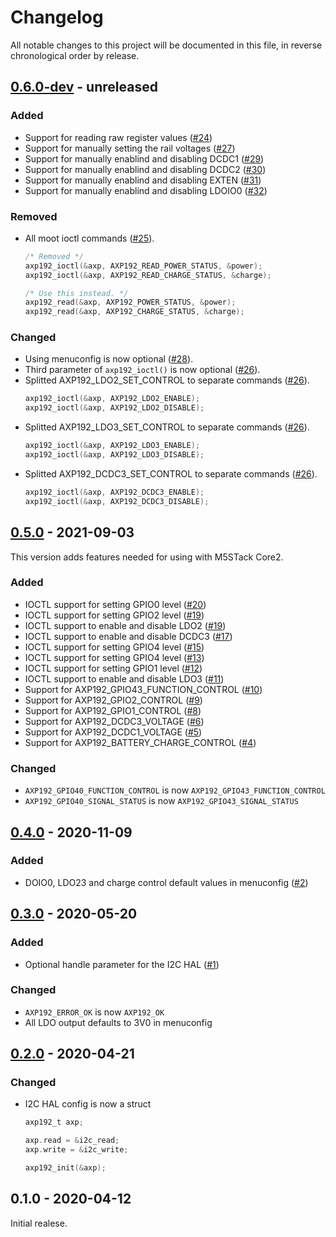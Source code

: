 # Changelog

All notable changes to this project will be documented in this file, in reverse chronological order by release.

## [0.6.0-dev](https://github.com/tuupola/axp192/compare/0.5.0...master) - unreleased

### Added

- Support for reading raw register values ([#24](https://github.com/tuupola/axp192/pull/24))
- Support for manually setting the rail voltages ([#27](https://github.com/tuupola/axp192/pull/27))
- Support for manually enablind and disabling DCDC1 ([#29](https://github.com/tuupola/axp192/pull/29))
- Support for manually enablind and disabling DCDC2 ([#30](https://github.com/tuupola/axp192/pull/30))
- Support for manually enablind and disabling EXTEN ([#31](https://github.com/tuupola/axp192/pull/31))
- Support for manually enablind and disabling LDOIO0 ([#32](https://github.com/tuupola/axp192/pull/32))

### Removed

- All moot ioctl commands ([#25](https://github.com/tuupola/axp192/pull/25)).
    ```c
    /* Removed */
    axp192_ioctl(&axp, AXP192_READ_POWER_STATUS, &power);
    axp192_ioctl(&axp, AXP192_READ_CHARGE_STATUS, &charge);

    /* Use this instead. */
    axp192_read(&axp, AXP192_POWER_STATUS, &power);
    axp192_read(&axp, AXP192_CHARGE_STATUS, &charge);
    ```

### Changed

- Using menuconfig is now optional ([#28](https://github.com/tuupola/axp192/pull/28)).
- Third parameter of `axp192_ioctl()` is now optional ([#26](https://github.com/tuupola/axp192/pull/26)).
- Splitted AXP192_LDO2_SET_CONTROL to separate commands ([#26](https://github.com/tuupola/axp192/pull/26)).
    ```c
    axp192_ioctl(&axp, AXP192_LDO2_ENABLE);
    axp192_ioctl(&axp, AXP192_LDO2_DISABLE);
    ```
- Splitted AXP192_LDO3_SET_CONTROL to separate commands ([#26](https://github.com/tuupola/axp192/pull/26)).
    ```c
    axp192_ioctl(&axp, AXP192_LDO3_ENABLE);
    axp192_ioctl(&axp, AXP192_LDO3_DISABLE);
    ```
- Splitted AXP192_DCDC3_SET_CONTROL to separate commands ([#26](https://github.com/tuupola/axp192/pull/26)).
    ```c
    axp192_ioctl(&axp, AXP192_DCDC3_ENABLE);
    axp192_ioctl(&axp, AXP192_DCDC3_DISABLE);
    ```


## [0.5.0](https://github.com/tuupola/axp192/compare/0.4.0...0.5.0) - 2021-09-03

This version adds features needed for using with M5STack Core2.

### Added

- IOCTL support for setting GPIO0 level ([#20](https://github.com/tuupola/axp192/issues/20))
- IOCTL support for setting GPIO2 level ([#19](https://github.com/tuupola/axp192/issues/19))
- IOCTL support to enable and disable LDO2 ([#19](https://github.com/tuupola/axp192/issues/18))
- IOCTL support to enable and disable DCDC3 ([#17](https://github.com/tuupola/axp192/issues/17))
- IOCTL support for setting GPIO4 level ([#15](https://github.com/tuupola/axp192/issues/15))
- IOCTL support for setting GPIO4 level ([#13](https://github.com/tuupola/axp192/issues/13))
- IOCTL support for setting GPIO1 level ([#12](https://github.com/tuupola/axp192/issues/12))
- IOCTL support to enable and disable LDO3 ([#11](https://github.com/tuupola/axp192/issues/11))
- Support for AXP192_GPIO43_FUNCTION_CONTROL ([#10](https://github.com/tuupola/axp192/issues/10))
- Support for AXP192_GPIO2_CONTROL ([#9](https://github.com/tuupola/axp192/issues/9))
- Support for AXP192_GPIO1_CONTROL ([#8](https://github.com/tuupola/axp192/issues/8))
- Support for AXP192_DCDC3_VOLTAGE ([#6](https://github.com/tuupola/axp192/issues/6))
- Support for AXP192_DCDC1_VOLTAGE ([#5](https://github.com/tuupola/axp192/issues/5))
- Support for AXP192_BATTERY_CHARGE_CONTROL ([#4](https://github.com/tuupola/axp192/issues/4))

### Changed

- `AXP192_GPIO40_FUNCTION_CONTROL` is now `AXP192_GPIO43_FUNCTION_CONTROL`
- `AXP192_GPIO40_SIGNAL_STATUS` is now `AXP192_GPIO43_SIGNAL_STATUS`

## [0.4.0](https://github.com/tuupola/axp192/compare/0.3.0...0.4.0) - 2020-11-09

### Added

- DOIO0, LDO23 and charge control default values in menuconfig ([#2](https://github.com/tuupola/axp192/issues/2))

## [0.3.0](https://github.com/tuupola/axp192/compare/0.2.0...0.3.0) - 2020-05-20
### Added

- Optional handle parameter for the I2C HAL ([#1](https://github.com/tuupola/axp192/issues/1))

### Changed

- `AXP192_ERROR_OK` is now `AXP192_OK`
- All LDO output defaults to 3V0 in menuconfig

## [0.2.0](https://github.com/tuupola/axp192/compare/0.1.0...0.2.0) - 2020-04-21
### Changed

- I2C HAL config is now a struct

    ```c
    axp192_t axp;

    axp.read = &i2c_read;
    axp.write = &i2c_write;

    axp192_init(&axp);
    ```

## 0.1.0 - 2020-04-12

Initial realese.
